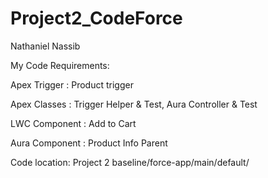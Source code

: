 # Project2_CodeForce

Nathaniel Nassib


My Code Requirements:


Apex Trigger : Product trigger

Apex Classes : Trigger Helper & Test, Aura Controller & Test

LWC Component : Add to Cart

Aura Component : Product Info Parent


Code location:
Project 2 baseline/force-app/main/default/
